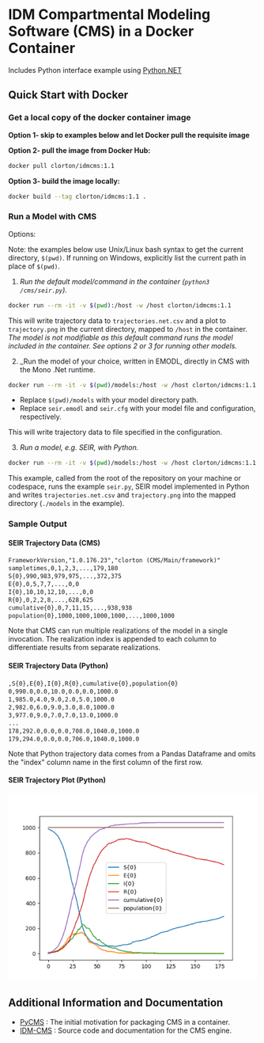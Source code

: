 # IDM Compartmental Modeling Software (CMS) in a Docker Container

Includes Python interface example using [Python.NET](https://pythonnet.github.io/)

## Quick Start with Docker

### Get a local copy of the docker container image

**Option 1- skip to examples below and let Docker pull the requisite image**

**Option 2- pull the image from Docker Hub:**

```bash
docker pull clorton/idmcms:1.1
```

**Option 3- build the image locally:**

```bash
docker build --tag clorton/idmcms:1.1 .
```

### Run a Model with CMS

Options:

Note: the examples below use Unix/Linux bash syntax to get the current directory, `$(pwd)`. If running on Windows, explicitly list the current path in place of `$(pwd)`.

1. _Run the default model/command in the container (`python3 /cms/seir.py`)._

```bash
docker run --rm -it -v $(pwd):/host -w /host clorton/idmcms:1.1
```

This will write trajectory data to `trajectories.net.csv` and a plot to `trajectory.png` in the current directory, mapped to `/host` in the container. _The model is not modifiable as this default command runs the model included in the container. See options 2 or 3 for running other models._

2. _Run the model of your choice, written in EMODL, directly in CMS with the Mono .Net runtime.

```bash
docker run --rm -it -v $(pwd)/models:/host -w /host clorton/idmcms:1.1 mono /cms/compartments.exe --model seir.emodl --config seir.cfg
```

- Replace `$(pwd)/models` with your model directory path.
- Replace `seir.emodl` and `seir.cfg` with your model file and configuration, respectively.

This will write trajectory data to file specified in the configuration.

3. _Run a model, e.g. SEIR, with Python._

```bash
docker run --rm -it -v $(pwd)/models:/host -w /host clorton/idmcms:1.1 python3 seir.py --png
```

This example, called from the root of the repository on your machine or codespace, runs the example `seir.py`, SEIR model implemented in Python and writes `trajectories.net.csv` and `trajectory.png` into the mapped directory (`./models` in the example).

### Sample Output

#### SEIR Trajectory Data (CMS)

```text
FrameworkVersion,"1.0.176.23","clorton (CMS/Main/framework)"
sampletimes,0,1,2,3,...,179,180
S{0},990,983,979,975,...,372,375
E{0},0,5,7,7,...,0,0
I{0},10,10,12,10,...,0,0
R{0},0,2,2,8,...,628,625
cumulative{0},0,7,11,15,...,938,938
population{0},1000,1000,1000,1000,...,1000,1000
```

Note that CMS can run multiple realizations of the model in a single invocation. The realization index is appended to each column to differentiate results from separate realizations.

#### SEIR Trajectory Data (Python)

```text
,S{0},E{0},I{0},R{0},cumulative{0},population{0}
0,990.0,0.0,10.0,0.0,0.0,1000.0
1,985.0,4.0,9.0,2.0,5.0,1000.0
2,982.0,6.0,9.0,3.0,8.0,1000.0
3,977.0,9.0,7.0,7.0,13.0,1000.0
...
178,292.0,0.0,0.0,708.0,1040.0,1000.0
179,294.0,0.0,0.0,706.0,1040.0,1000.0
```

Note that Python trajectory data comes from a Pandas Dataframe and omits the "index" column name in the first column of the first row.

#### SEIR Trajectory Plot (Python)

![SEIR Trajectory Plot](./trajectory.png)

## Additional Information and Documentation

- [PyCMS](https://github.com/InstituteforDiseaseModeling/pycms) : The initial motivation for packaging CMS in a container.
- [IDM-CMS](https://github.com/InstituteforDiseaseModeling/IDM-CMS) : Source code and documentation for the CMS engine.
